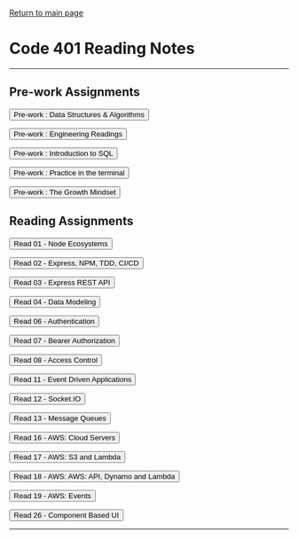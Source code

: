 
[Return to main page](https://KrisDunning.github.io/reading-notes)

# Code 401 Reading Notes  

-----

## Pre-work Assignments

<Button onClick= "window.location.href='https://krisdunning.github.io/401-Reading-Notes/Prep_DSA';">Pre-work : Data Structures & Algorithms</button>

<Button onClick= "window.location.href='https://krisdunning.github.io/401-Reading-Notes/Prep_Engineer';">Pre-work : Engineering Readings</button>

<Button onClick= "window.location.href='https://krisdunning.github.io/401-Reading-Notes/Prep_Intro_SQL';">Pre-work : Introduction to SQL</button>

<Button onClick= "window.location.href='https://krisdunning.github.io/401-Reading-Notes/Prep_Terminal';">Pre-work : Practice in the terminal</button>

<Button onClick= "window.location.href='https://krisdunning.github.io/401-Reading-Notes/Prep_Growth';">Pre-work : The Growth Mindset</button>

## Reading Assignments

<Button onClick= "window.location.href='https://krisdunning.github.io/401-Reading-Notes/Read_01';">Read 01 - Node Ecosystems</button>

<Button onClick= "window.location.href='https://krisdunning.github.io/401-Reading-Notes/Read_02';">Read 02 - Express, NPM, TDD, CI/CD</button>

<Button onClick= "window.location.href='https://krisdunning.github.io/401-Reading-Notes/Read_03';">Read 03 - Express REST API </button>

<Button onClick= "window.location.href='https://krisdunning.github.io/401-Reading-Notes/Read_04';">Read 04 - Data Modeling </button>

<Button onClick= "window.location.href='https://krisdunning.github.io/401-Reading-Notes/Read_06';">Read 06 - Authentication </button>

<Button onClick= "window.location.href='https://krisdunning.github.io/401-Reading-Notes/Read_07';">Read 07 - Bearer Authorization </button>

<Button onClick= "window.location.href='https://krisdunning.github.io/401-Reading-Notes/Read_08';">Read 08 - Access Control </button>

<Button onClick= "window.location.href='https://krisdunning.github.io/401-Reading-Notes/Read_11';">Read 11 - Event Driven Applications </button>

<Button onClick= "window.location.href='https://krisdunning.github.io/401-Reading-Notes/Read_12';">Read 12 - Socket.IO </button>

<Button onClick= "window.location.href='https://krisdunning.github.io/401-Reading-Notes/Read_12';">Read 13 - Message Queues </button>

<Button onClick= "window.location.href='https://krisdunning.github.io/401-Reading-Notes/Read_16';">Read 16 - AWS: Cloud Servers </button>

<Button onClick= "window.location.href='https://krisdunning.github.io/401-Reading-Notes/Read_17';">Read 17 - AWS: S3 and Lambda </button>

<Button onClick= "window.location.href='https://krisdunning.github.io/401-Reading-Notes/Read_18';">Read 18 - AWS: AWS: API, Dynamo and Lambda </button>

<Button onClick= "window.location.href='https://krisdunning.github.io/401-Reading-Notes/Read_19';">Read 19 - AWS: Events </button>

<Button onClick= "window.location.href='https://krisdunning.github.io/401-Reading-Notes/Read_26';">Read 26 - Component Based UI </button>

-----
